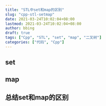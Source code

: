 ```yaml
---
title: "STL中set和map的区别"
slug: "cpp-stl-setmap"
date: 2021-03-24T10:02:04+08:00
lastmod: 2021-03-24T10:02:04+08:00
author: bbing
draft: true
tags: ["Cpp", "STL", "set", "map", "二叉树"]
categories: ["代码", "Cpp"]
---
```


## set

## map

## 总结set和map的区别
